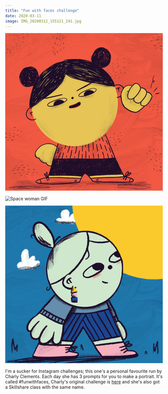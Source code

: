 ```yaml
---
title: "Fun with faces challenge"
date: 2020-03-11
image: IMG_20200312_155121_241.jpg
---
```


![Power woman](IMG_20200312_155121_241.jpg)

![Space woman GIF](IMG_1168.gif)

![Self-care](IMG_1233.jpg)

I'm a sucker for Instagram challenges; this one's a personal favourite run by Charly Clements. Each day she has 3 prompts for you to make a portrait. It's called #funwithfaces, Charly's original challenge is [here](https://www.charlyclements.com/funwithfaces) and she's also got a Skillshare class with the same name.